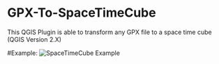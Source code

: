 # GPX-To-SpaceTimeCube
This QGIS Plugin is able to transform any GPX file to a space time cube (QGIS Version 2.X)

#Example:
![SpaceTimeCube Example](https://i.imgur.com/khgfZaI.png)

